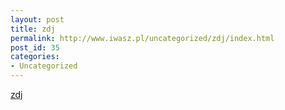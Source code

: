 ```yaml
---
layout: post
title: zdj
permalink: http://www.iwasz.pl/uncategorized/zdj/index.html
post_id: 35
categories: 
- Uncategorized
---
```


[zdj](http://iwasz.pl/galeria/v/Wakacje+Litwa-Lotwa/)